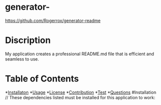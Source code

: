 # generator-
https://github.com/Rogerrox/generator-readme
# Discription
My application creates a professional README.md file that is efficient and seamless to use. 
# Table of Contents
*[Installaton](#installation)
*[Usage](#usage)
*[License](#license)
*[Contribution](#contribution)
*[Test](#test)
*[Questions](#questions)
#Installation
// These dependencies listed must be installed for this application to work: 